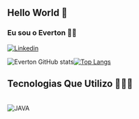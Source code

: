 ## Hello World 👋

### Eu sou o Everton 🙋‍♂️

[![Linkedin](https://img.shields.io/badge/LinkedIn-0077B5?style=for-the-badge&logo=linkedin&logoColor=white)](https://www.linkedin.com/in/everton--souza/)

![Everton GitHub stats](https://github-readme-stats.vercel.app/api?username=souza-everton&show_icons=true&theme=tokyonight)[![Top Langs](https://github-readme-stats.vercel.app/api/top-langs/?username=souza-everton)](https://github.com/anuraghazra/github-readme-stats)

## Tecnologias Que Utilizo 👨🏻‍💻

<div style="display: inline_block"><br/>
  <img align="center" alt="JAVA" src="https://img.shields.io/badge/Java-ED8B00?style=for-the-badge&logo=java&logoColor=white"/>
  
</div>
